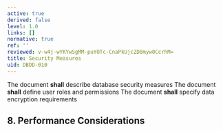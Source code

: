 ```yaml
---
active: true
derived: false
level: 1.0
links: []
normative: true
ref: ''
reviewed: v-w4j-wYKYwSgMM-puYOTc-CnaPkUjcZD8myw0CcrhM=
title: Security Measures
uid: DBDD-010
---
```


The document **shall** describe database security measures
The document **shall** define user roles and permissions
The document **shall** specify data encryption requirements

## 8. Performance Considerations